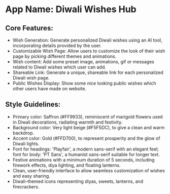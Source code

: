 # **App Name**: Diwali Wishes Hub

## Core Features:

- Wish Generation: Generate personalized Diwali wishes using an AI tool, incorporating details provided by the user.
- Customizable Wish Page: Allow users to customize the look of their wish page by picking different themes and animations.
- Wish content: Add some preset image, animations, gif or messages related to Diwali wishes which user can add.
- Shareable Link: Generate a unique, shareable link for each personalized Diwali wish page.
- Public Wishes Display: Show some nice looking public wishes which other users have made on website.

## Style Guidelines:

- Primary color: Saffron (#FF9933), reminiscent of marigold flowers used in Diwali decorations, radiating warmth and festivity.
- Background color: Very light beige (#F5F5DC), to give a clean and warm backdrop.
- Accent color: Gold (#FFD700), to represent prosperity and the glow of Diwali lights.
- Font for headings: 'Playfair', a modern sans-serif with an elegant feel; font for body: 'PT Sans', a humanist sans-serif suitable for longer text.
- Festive animations with a minimum duration of 5 seconds, including firework effects, diya lighting, and floating lanterns.
- Clean, user-friendly interface to allow seamless customization of wishes and easy sharing.
- Diwali-themed icons representing diyas, sweets, lanterns, and firecrackers.